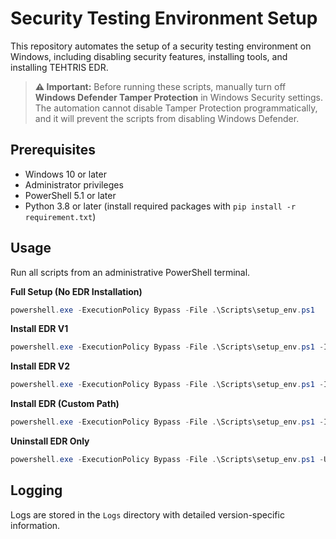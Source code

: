 # Security Testing Environment Setup

This repository automates the setup of a security testing environment on Windows, including disabling security features, installing tools, and installing TEHTRIS EDR.

> **⚠️ Important:** Before running these scripts, manually turn off **Windows Defender Tamper Protection** in Windows Security settings. The automation cannot disable Tamper Protection programmatically, and it will prevent the scripts from disabling Windows Defender.

## Prerequisites

*   Windows 10 or later
*   Administrator privileges
*   PowerShell 5.1 or later
*   Python 3.8 or later (install required packages with `pip install -r requirement.txt`)

## Usage

Run all scripts from an administrative PowerShell terminal.

**Full Setup (No EDR Installation)**
```powershell
powershell.exe -ExecutionPolicy Bypass -File .\Scripts\setup_env.ps1
```

**Install EDR V1**
```powershell
powershell.exe -ExecutionPolicy Bypass -File .\Scripts\setup_env.ps1 -InstallEdrV1
```

**Install EDR V2**
```powershell
powershell.exe -ExecutionPolicy Bypass -File .\Scripts\setup_env.ps1 -InstallEdrV2 -UninstallEdrPassword "your_password"
```

**Install EDR (Custom Path)**
```powershell
powershell.exe -ExecutionPolicy Bypass -File .\Scripts\setup_env.ps1 -InstallEdrPath "C:\path\to\tehtris.exe" -UninstallEdrPassword "your_password"
```

**Uninstall EDR Only**
```powershell
powershell.exe -ExecutionPolicy Bypass -File .\Scripts\setup_env.ps1 -UninstallEdrPassword "your_password"
```

## Logging

Logs are stored in the `Logs` directory with detailed version-specific information.

